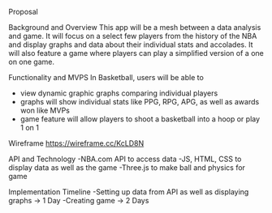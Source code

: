 Proposal 

Background and Overview
This app will be a mesh between a data analysis and game. It will focus on a select few players from the history of the NBA and display
graphs and data about their individual stats and accolades. It will also feature a game where players can play a simplified version
of a one on one game. 

Functionality and MVPS 
In Basketball, users will be able to 
  - view dynamic graphic graphs comparing individual players 
  - graphs will show individual stats like PPG, RPG, APG, as well as awards won like MVPs
  - game feature will allow players to shoot a basketball into a hoop or play 1 on 1 
  
  Wireframe
  https://wireframe.cc/KcLD8N
 
 API and Technology 
  -NBA.com API to access data 
  -JS, HTML, CSS to display data as well as the game 
  -Three.js to make ball and physics for game 
  
  Implementation Timeline
   -Setting up data from API as well as displaying graphs -> 1 Day 
   -Creating game -> 2 Days 
